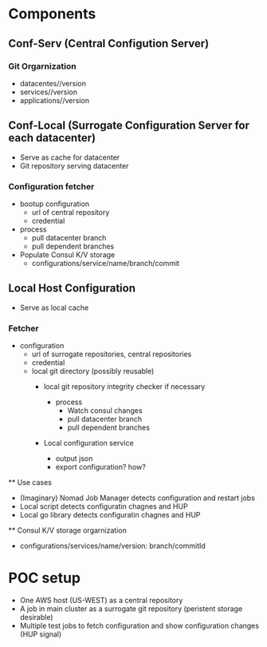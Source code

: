 # Components
## Conf-Serv (Central Configution Server)
### Git Orgarnization
- datacentes/<datacenter name>/version
- services/<service name>/version
- applications/<application name>/version

## Conf-Local (Surrogate Configuration Server for each datacenter)
- Serve as cache for datacenter
- Git repository serving datacenter
### Configuration fetcher 
- bootup configuration
  - url of central repository
  - credential
- process
  - pull datacenter branch
  - pull dependent branches
- Populate Consul K/V storage
  - configurations/service/name/branch/commit

## Local Host Configuration
- Serve as local cache
### Fetcher
- configuration
  - url of surrogate repositories, central repositories
  - credential
  - local git directory (possibly reusable)
    - local git repository integrity checker if necessary
      - process
        - Watch consul changes
        - pull datacenter branch
        - pull dependent branches

    - Local configuration service
      - output json
      - export configuration? how? 

** Use cases
  - (Imaginary) Nomad Job Manager detects configuration and restart jobs
  - Local script detects configuratin chagnes and HUP
  - Local go library detects configuratin chagnes and HUP

** Consul K/V storage orgarnization
  - configurations/services/name/version: branch/commitId

# POC setup
- One AWS host (US-WEST) as a central repository
- A job in main cluster as a surrogate git repository (peristent storage desirable)
- Multiple test jobs to fetch configuration and show configuration changes (HUP signal)


